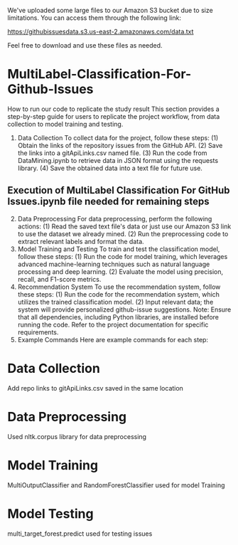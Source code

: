 We've uploaded some large files to our Amazon S3 bucket due to size limitations. You can access them through the following link:

https://githubissuesdata.s3.us-east-2.amazonaws.com/data.txt

Feel free to download and use these files as needed.

# MultiLabel-Classification-For-Github-Issues

How to run our code to replicate the study result
This section provides a step-by-step guide for users to replicate the project workflow, from data 
collection to model training and testing.
1. Data Collection
To collect data for the project, follow these steps:
(1) Obtain the links of the repository issues from the GitHub API.
(2) Save the links into a gitApiLinks.csv named file.
(3) Run the code from DataMining.ipynb to retrieve data in JSON format using the requests library.
(4) Save the obtained data into a text file for future use.

## Execution of MultiLabel Classification For GitHub Issues.ipynb file needed for remaining steps

2. Data Preprocessing
For data preprocessing, perform the following actions:
(1) Read the saved text file's data or just use our Amazon S3 link to use the dataset we already mined.
(2) Run the preprocessing code to extract relevant labels and format the data.
3. Model Training and Testing
To train and test the classification model, follow these steps:
(1) Run the code for model training, which leverages advanced machine-learning techniques 
such as natural language processing and deep learning.
(2) Evaluate the model using precision, recall, and F1-score metrics.
4. Recommendation System
To use the recommendation system, follow these steps:
(1) Run the code for the recommendation system, which utilizes the trained classification model.
(2) Input relevant data; the system will provide personalized github-issue suggestions.
Note: Ensure that all dependencies, including Python libraries, are installed before running the 
code. Refer to the project documentation for specific requirements.
5. Example Commands
Here are example commands for each step:
# Data Collection
Add repo links to gitApiLinks.csv saved in the same location
# Data Preprocessing
Used nltk.corpus library for data preprocessing
# Model Training
MultiOutputClassifier and RandomForestClassifier used for model Training
# Model Testing
multi_target_forest.predict used for testing issues
